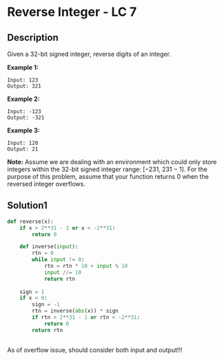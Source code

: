 # Reverse Integer - LC 7

## Description

Given a 32-bit signed integer, reverse digits of an integer.

**Example 1:**

```
Input: 123
Output: 321
```

**Example 2:**

```
Input: -123
Output: -321
```

**Example 3:**

```
Input: 120
Output: 21
```

**Note:**
Assume we are dealing with an environment which could only store integers within the 32-bit signed integer range: [−231,  231 − 1]. For the purpose of this problem, assume that your function returns 0 when the reversed integer overflows.



## Solution1

```python
def reverse(x):
    if x > 2**31 - 1 or x < -2**31:
        return 0

	def inverse(input):
    	rtn = 0
    	while input != 0:
        	rtn = rtn * 10 + input % 10
        	input //= 10
        	return rtn
        
    sign = 1
    if x < 0:
        sign = -1
        rtn = inverse(abs(x)) * sign
        if rtn > 2**31 - 1 or rtn < -2**31:
            return 0
        return rtn
    
```

As of overflow issue, should consider both input and output!!!